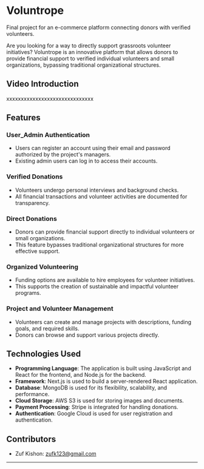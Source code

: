 # Voluntrope

Final project for an e-commerce platform connecting donors with verified volunteers.

Are you looking for a way to directly support grassroots volunteer initiatives? Voluntrope is an innovative platform that allows donors to provide financial support to verified individual volunteers and small organizations, bypassing traditional organizational structures.

## Video Introduction

xxxxxxxxxxxxxxxxxxxxxxxxxxxxxx

## Features

### User_Admin Authentication
- Users can register an account using their email and password authorized by the project's managers.
- Existing admin users can log in to access their accounts.

### Verified Donations
- Volunteers undergo personal interviews and background checks.
- All financial transactions and volunteer activities are documented for transparency.

### Direct Donations
- Donors can provide financial support directly to individual volunteers or small organizations.
- This feature bypasses traditional organizational structures for more effective support.

### Organized Volunteering
- Funding options are available to hire employees for volunteer initiatives.
- This supports the creation of sustainable and impactful volunteer programs.

### Project and Volunteer Management
- Volunteers can create and manage projects with descriptions, funding goals, and required skills.
- Donors can browse and support various projects directly.

## Technologies Used

- **Programming Language**: The application is built using JavaScript and React for the frontend, and Node.js for the backend.
- **Framework**: Next.js is used to build a server-rendered React application.
- **Database**: MongoDB is used for its flexibility, scalability, and performance.
- **Cloud Storage**: AWS S3 is used for storing images and documents.
- **Payment Processing**: Stripe is integrated for handling donations.
- **Authentication**: Google Cloud is used for user registration and authentication.

## Contributors

- Zuf Kishon: [zufk123@gmail.com](mailto:zufk123@gmail.com)
 
---
